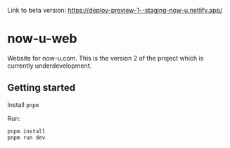 Link to beta version: https://deploy-preview-1--staging-now-u.netlify.app/

# now-u-web

Website for now-u.com. This is the version 2 of the project which is currently underdevelopment.

## Getting started

Install `pnpm`

Run:

```
pnpm install 
pnpm run dev 
```
